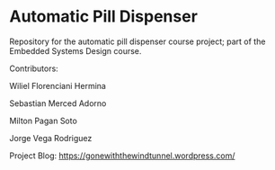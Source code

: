 # Automatic Pill Dispenser
Repository for the automatic pill dispenser course project; part of the Embedded Systems Design course.

Contributors:

Wiliel Florenciani Hermina

Sebastian Merced Adorno

Milton Pagan Soto

Jorge Vega Rodriguez

Project Blog: https://gonewiththewindtunnel.wordpress.com/
